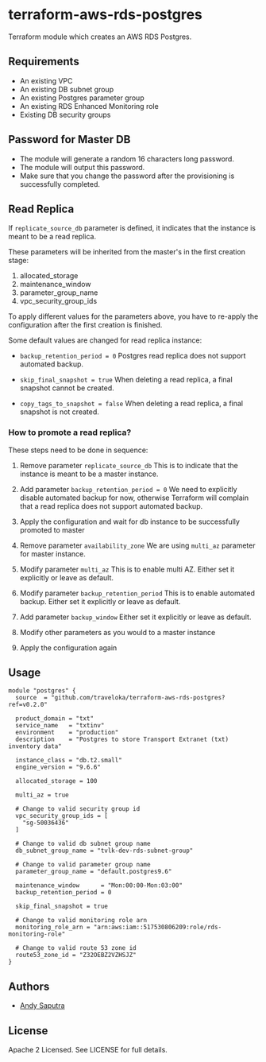 terraform-aws-rds-postgres
==========================

Terraform module which creates an AWS RDS Postgres.

Requirements
------------

- An existing VPC
- An existing DB subnet group
- An existing Postgres parameter group
- An existing RDS Enhanced Monitoring role
- Existing DB security groups

Password for Master DB
----------------------

- The module will generate a random 16 characters long password.
- The module will output this password.
- Make sure that you change the password after the provisioning is successfully completed.

Read Replica
------------

If `replicate_source_db` parameter is defined, it indicates that the instance is meant to be a read replica.

These parameters will be inherited from the master's in the first creation stage:
1. allocated_storage
2. maintenance_window
3. parameter_group_name 
4. vpc_security_group_ids

To apply different values for the parameters above, you have to re-apply the configuration after the first creation is finished.

Some default values are changed for read replica instance:
- `backup_retention_period = 0`
  Postgres read replica does not support automated backup.

- `skip_final_snapshot = true`
  When deleting a read replica, a final snapshot cannot be created.

- `copy_tags_to_snapshot = false`
  When deleting a read replica, a final snapshot is not created.

### How to promote a read replica?

These steps need to be done in sequence:
1. Remove parameter `replicate_source_db`
   This is to indicate that the instance is meant to be a master instance.

2. Add parameter `backup_retention_period = 0`
   We need to explicitly disable automated backup for now, otherwise Terraform will complain that a read replica does not support automated backup.

3. Apply the configuration and wait for db instance to be successfully promoted to master

4. Remove parameter `availability_zone`
   We are using `multi_az` parameter for master instance.

5. Modify parameter `multi_az`
   This is to enable multi AZ. Either set it explicitly or leave as default.

6. Modify parameter `backup_retention_period`
   This is to enable automated backup. Either set it explicitly or leave as default.

7. Add parameter `backup_window`
   Either set it explicitly or leave as default.

8. Modify other parameters as you would to a master instance

9. Apply the configuration again

Usage
-----

```hcl
module "postgres" {
  source  = "github.com/traveloka/terraform-aws-rds-postgres?ref=v0.2.0"

  product_domain = "txt"
  service_name   = "txtinv"
  environment    = "production"
  description    = "Postgres to store Transport Extranet (txt) inventory data"

  instance_class = "db.t2.small"
  engine_version = "9.6.6"

  allocated_storage = 100

  multi_az = true

  # Change to valid security group id
  vpc_security_group_ids = [
    "sg-50036436"
  ]

  # Change to valid db subnet group name
  db_subnet_group_name = "tvlk-dev-rds-subnet-group"

  # Change to valid parameter group name
  parameter_group_name = "default.postgres9.6"

  maintenance_window      = "Mon:00:00-Mon:03:00"
  backup_retention_period = 0

  skip_final_snapshot = true

  # Change to valid monitoring role arn
  monitoring_role_arn = "arn:aws:iam::517530806209:role/rds-monitoring-role"

  # Change to valid route 53 zone id
  route53_zone_id = "Z32OEBZ2VZHSJZ"
}
```

Authors
-------

- [Andy Saputra](https://github.com/andysaputra)

License
-------

Apache 2 Licensed. See LICENSE for full details.
